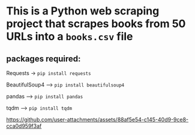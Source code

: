 # This is a Python web scraping project that scrapes books from 50 URLs into a `books.csv` file

## packages required:

Requests -> `pip install requests`

BeautifulSoup4 --> `pip install beautifulsoup4`

pandas --> `pip install pandas`

tqdm --> `pip install tqdm`


https://github.com/user-attachments/assets/88af5e54-c145-40d9-9ce8-cca0d959f3af

